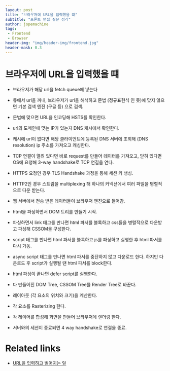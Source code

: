 ```yaml
---
layout: post
title: "브라우저에 URL을 입력했을 떄"
subtitle: "프론트 면접 질문 정리"
author: jopemachine
tags: 
 - Frontend
 - Browser
header-img: "img/header-img/frontend.jpg"
header-mask: 0.3
---
```


# 브라우저에 URL을 입력했을 떄

- 브라우저가 해당 url을 fetch queue에 넣는다

- 큐에서 url을 꺼내, 브라우저가 url을 해석하고 문법 (정규표현식 인 듯)에 맞지 않으면 기본 검색 엔진 (구글 등) 으로 검색.

- 문법에 맞으면 URL을 인코딩해 HSTS를 확인한다.

- url의 도메인에 맞는 IP가 있는지 DNS 캐시에서 확인한다.

- 캐시에 url이 없다면 해당 클라이언트에 등록된 DNS 서버에 조회해 (DNS resolution) ip 주소를 가져오고 캐싱한다.

- TCP 연결이 열려 있다면 바로 request를 만들어 데이터를 가져오고, 닫혀 있다면 OS에 요청해 3-way handshake로 TCP 연결을 연다.

- HTTPS 요청인 경우 TLS Handshake 과정을 통해 세션 키 생성.

- HTTP2인 경우 스트림을 multiplexing 해 하나의 커넥션에서 여러 파일을 병렬적으로 다운 받는다.

- 웹 서버에서 전송 받은 데이터들이 브라우저 엔진으로 들어감.

- html을 파싱하면서 DOM 트리를 만들기 시작.

- 파싱하면서 link 태그를 만나면 html 파서를 블록하고 css들을 병렬적으로 다운받고 파싱해 CSSOM을 구성한다.

- script 태그를 만나면 html 파서를 블록하고 js를 파싱하고 실행한 후 html 파서를 다시 가동.

- async script 태그를 만나면 html 파서를 중단하지 않고 다운로드 한다. 하지만 다운로드 후 script가 실행될 땐 html 파서를 block한다.

- html 파싱이 끝나면 defer script를 실행한다.

- 다 만들어진 DOM Tree, CSSOM Tree를 Render Tree로 바꾼다.

- 레이아웃 (각 요소의 위치와 크기)을 계산한다.

- 각 요소를 Rasterizing 한다.

- 각 레이어를 합성해 화면을 만들어 브라우저에 렌더링 한다.

- 서버와의 세션이 종료되면 4 way handshake로 연결을 종료.

# Related links

- [URL을 입력하고 벌어지는 일](https://github.com/baeharam/Must-Know-About-Frontend/blob/main/Notes/network/type-url-process.md)